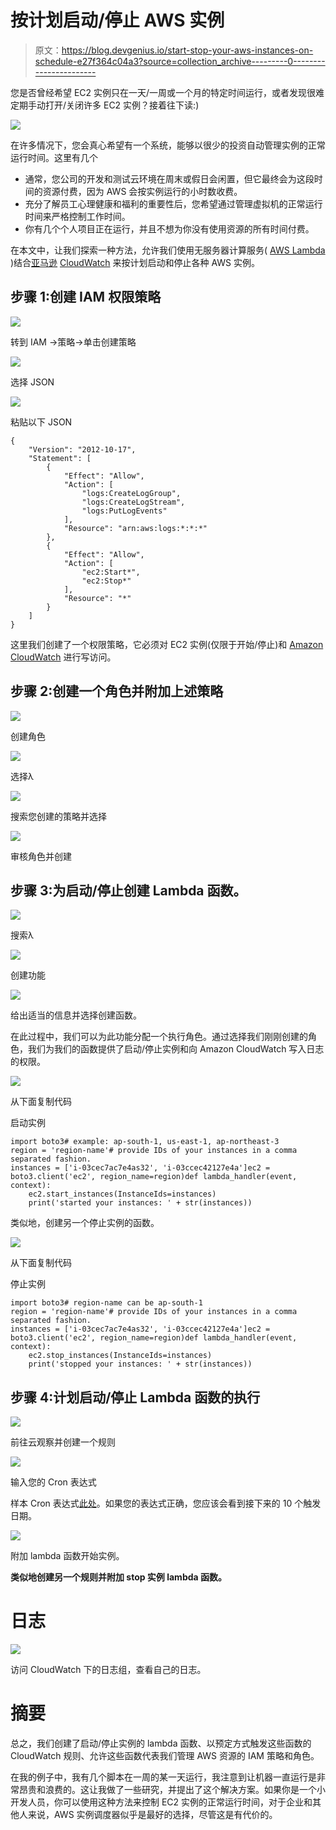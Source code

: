 # 按计划启动/停止 AWS 实例

> 原文：<https://blog.devgenius.io/start-stop-your-aws-instances-on-schedule-e27f364c04a3?source=collection_archive---------0----------------------->

您是否曾经希望 EC2 实例只在一天/一周或一个月的特定时间运行，或者发现很难定期手动打开/关闭许多 EC2 实例？接着往下读:)

![](img/b06df0e75f05f5ad3aee137e8c743e9c.png)

在许多情况下，您会真心希望有一个系统，能够以很少的投资自动管理实例的正常运行时间。这里有几个

*   通常，您公司的开发和测试云环境在周末或假日会闲置，但它最终会为这段时间的资源付费，因为 AWS 会按实例运行的小时数收费。
*   充分了解员工心理健康和福利的重要性后，您希望通过管理虚拟机的正常运行时间来严格控制工作时间。
*   你有几个个人项目正在运行，并且不想为你没有使用资源的所有时间付费。

在本文中，让我们探索一种方法，允许我们使用无服务器计算服务( [AWS Lambda](https://aws.amazon.com/lambda/) )结合[亚马逊](https://aws.amazon.com/eventbridge/) [CloudWatch](https://aws.amazon.com/eventbridge/) 来按计划启动和停止各种 AWS 实例。

## 步骤 1:创建 IAM 权限策略

![](img/d35da08b34b2b143740f4c13d63ccfe8.png)

转到 IAM ->策略->单击创建策略

![](img/bba0216d13218ea194fbd632358cd440.png)

选择 JSON

![](img/0e288afc1305dc4c08a672538ddaceb2.png)

粘贴以下 JSON

```
{
    "Version": "2012-10-17",
    "Statement": [
        {
            "Effect": "Allow",
            "Action": [
                "logs:CreateLogGroup",
                "logs:CreateLogStream",
                "logs:PutLogEvents"
            ],
            "Resource": "arn:aws:logs:*:*:*"
        },
        {
            "Effect": "Allow",
            "Action": [
                "ec2:Start*",
                "ec2:Stop*"
            ],
            "Resource": "*"
        }
    ]
}
```

这里我们创建了一个权限策略，它必须对 EC2 实例(仅限于开始/停止)和 [Amazon CloudWatch](https://aws.amazon.com/eventbridge/) 进行写访问。

## 步骤 2:创建一个角色并附加上述策略

![](img/f3c43a104bb181fb5dd573c28c368f77.png)

创建角色

![](img/4d4701160a28723bee9398b3de0503ec.png)

选择λ

![](img/99e41a89bae7f0e3bacc141c43eedfc9.png)

搜索您创建的策略并选择

![](img/f407c736224174cdd38c1f5dd0b4686f.png)

审核角色并创建

## 步骤 3:为启动/停止创建 Lambda 函数。

![](img/48e4a119fb925db4ade3ec6097002be1.png)

搜索λ

![](img/f44f4a8abc38493ca38a9636e973f928.png)

创建功能

![](img/6c73bcf343d8d5c3c4321dfb20730e43.png)

给出适当的信息并选择创建函数。

在此过程中，我们可以为此功能分配一个执行角色。通过选择我们刚刚创建的角色，我们为我们的函数提供了启动/停止实例和向 Amazon CloudWatch 写入日志的权限。

![](img/09a9e80468c32d4ce935347c906b91e4.png)

从下面复制代码

启动实例

```
import boto3# example: ap-south-1, us-east-1, ap-northeast-3
region = 'region-name'# provide IDs of your instances in a comma separated fashion.
instances = ['i-03cec7ac7e4as32', 'i-03ccec42127e4a']ec2 = boto3.client('ec2', region_name=region)def lambda_handler(event, context):
    ec2.start_instances(InstanceIds=instances)
    print('started your instances: ' + str(instances))
```

类似地，创建另一个停止实例的函数。

![](img/09a9e80468c32d4ce935347c906b91e4.png)

从下面复制代码

停止实例

```
import boto3# region-name can be ap-south-1
region = 'region-name'# provide IDs of your instances in a comma separated fashion.
instances = ['i-03cec7ac7e4as32', 'i-03ccec42127e4a']ec2 = boto3.client('ec2', region_name=region)def lambda_handler(event, context):
    ec2.stop_instances(InstanceIds=instances)
    print('stopped your instances: ' + str(instances))
```

## 步骤 4:计划启动/停止 Lambda 函数的执行

![](img/24f51eb249ff4f03c7a3747c390a9179.png)

前往云观察并创建一个规则

![](img/4bedcf5e798185a41432f76c4f15183b.png)

输入您的 Cron 表达式

样本 Cron 表达式[此处](https://docs.aws.amazon.com/AmazonCloudWatch/latest/events/ScheduledEvents.html#CronExpressions)。如果您的表达式正确，您应该会看到接下来的 10 个触发日期。

![](img/1984476bdc584585813f06daf3df1cba.png)

附加 lambda 函数开始实例。

**类似地创建另一个规则并附加 stop 实例 lambda 函数。**

# 日志

![](img/e02baf17899a591c9c68600d73871b57.png)

访问 CloudWatch 下的日志组，查看自己的日志。

# 摘要

总之，我们创建了启动/停止实例的 lambda 函数、以预定方式触发这些函数的 CloudWatch 规则、允许这些函数代表我们管理 AWS 资源的 IAM 策略和角色。

在我的例子中，我有几个脚本在一周的某一天运行，我注意到让机器一直运行是非常昂贵和浪费的。这让我做了一些研究，并提出了这个解决方案。如果你是一个小开发人员，你可以使用这种方法来控制 EC2 实例的正常运行时间，对于企业和其他人来说，AWS 实例调度器似乎是最好的选择，尽管这是有代价的。